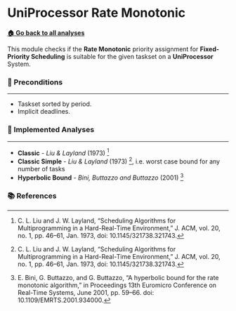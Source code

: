 # UniProcessor Rate Monotonic

[**🏠 Go back to all analyses**](../../../README.md#-available-analyses)

This module checks if the **Rate Monotonic** priority assignment for **Fixed-Priority Scheduling** is suitable for the given taskset on a **UniProcessor** System.

### 🔑 Preconditions

---

- Taskset sorted by period.
- Implicit deadlines.

### 🧪 Implemented Analyses

---

- **Classic** - *Liu & Layland* (1973) [^1]
- **Classic Simple** - *Liu & Layland* (1973) [^1], i.e. worst case bound for any number of tasks
- **Hyperbolic Bound** - *Bini, Buttazzo and Buttazzo* (2001) [^2]

### 📚 References

[^1]: C. L. Liu and J. W. Layland, “Scheduling Algorithms for Multiprogramming in a Hard-Real-Time Environment,” J. ACM, vol. 20, no. 1, pp. 46–61, Jan. 1973, doi: 10.1145/321738.321743.

[^2]: E. Bini, G. Buttazzo, and G. Buttazzo, “A hyperbolic bound for the rate monotonic algorithm,” in Proceedings 13th Euromicro Conference on Real-Time Systems, June 2001, pp. 59–66. doi: 10.1109/EMRTS.2001.934000.